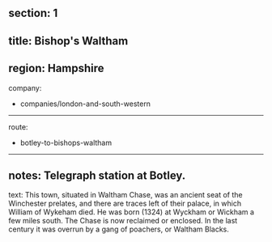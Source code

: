 ﻿section: 1
----
title: Bishop's Waltham
----
region: Hampshire
----
company:
- companies/london-and-south-western
----
route:
- botley-to-bishops-waltham
----
notes: Telegraph station at Botley.
----
text: This town, situated in Waltham Chase, was an ancient seat of the Winchester prelates, and there are traces left of their palace, in which William of Wykeham died. He was born (1324) at Wyckham or Wickham a few miles south. The Chase is now reclaimed or enclosed. In the last century it was overrun by a gang of poachers, or Waltham Blacks.
